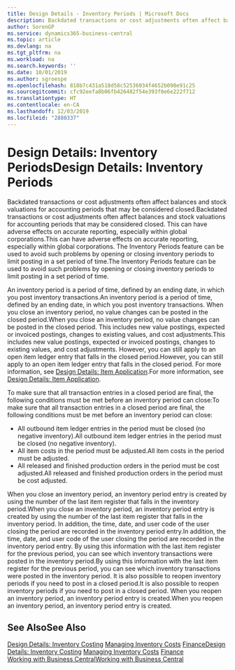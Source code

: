 ```yaml
---
title: Design Details - Inventory Periods | Microsoft Docs
description: Backdated transactions or cost adjustments often affect balances and stock valuations for accounting periods that may be considered closed. This can have adverse effects on accurate reporting, especially within global corporations. The Inventory Periods feature can be used to avoid such problems by opening or closing inventory periods to limit posting in a set period of time.
author: SorenGP
ms.service: dynamics365-business-central
ms.topic: article
ms.devlang: na
ms.tgt_pltfrm: na
ms.workload: na
ms.search.keywords: ''
ms.date: 10/01/2019
ms.author: sgroespe
ms.openlocfilehash: 818b7c431a518d58c52536034f4652b098e91c25
ms.sourcegitcommit: cfc92eefa8b06fb426482f54e393f0e6e222f712
ms.translationtype: HT
ms.contentlocale: en-CA
ms.lasthandoff: 12/03/2019
ms.locfileid: "2880337"
---
```

# <a name="design-details-inventory-periods"></a><span data-ttu-id="b7e53-105">Design Details: Inventory Periods</span><span class="sxs-lookup"><span data-stu-id="b7e53-105">Design Details: Inventory Periods</span></span>
<span data-ttu-id="b7e53-106">Backdated transactions or cost adjustments often affect balances and stock valuations for accounting periods that may be considered closed.</span><span class="sxs-lookup"><span data-stu-id="b7e53-106">Backdated transactions or cost adjustments often affect balances and stock valuations for accounting periods that may be considered closed.</span></span> <span data-ttu-id="b7e53-107">This can have adverse effects on accurate reporting, especially within global corporations.</span><span class="sxs-lookup"><span data-stu-id="b7e53-107">This can have adverse effects on accurate reporting, especially within global corporations.</span></span> <span data-ttu-id="b7e53-108">The Inventory Periods feature can be used to avoid such problems by opening or closing inventory periods to limit posting in a set period of time.</span><span class="sxs-lookup"><span data-stu-id="b7e53-108">The Inventory Periods feature can be used to avoid such problems by opening or closing inventory periods to limit posting in a set period of time.</span></span>  

 <span data-ttu-id="b7e53-109">An inventory period is a period of time, defined by an ending date, in which you post inventory transactions.</span><span class="sxs-lookup"><span data-stu-id="b7e53-109">An inventory period is a period of time, defined by an ending date, in which you post inventory transactions.</span></span> <span data-ttu-id="b7e53-110">When you close an inventory period, no value changes can be posted in the closed period.</span><span class="sxs-lookup"><span data-stu-id="b7e53-110">When you close an inventory period, no value changes can be posted in the closed period.</span></span> <span data-ttu-id="b7e53-111">This includes new value postings, expected or invoiced postings, changes to existing values, and cost adjustments.</span><span class="sxs-lookup"><span data-stu-id="b7e53-111">This includes new value postings, expected or invoiced postings, changes to existing values, and cost adjustments.</span></span> <span data-ttu-id="b7e53-112">However, you can still apply to an open item ledger entry that falls in the closed period.</span><span class="sxs-lookup"><span data-stu-id="b7e53-112">However, you can still apply to an open item ledger entry that falls in the closed period.</span></span> <span data-ttu-id="b7e53-113">For more information, see [Design Details: Item Application](design-details-item-application.md).</span><span class="sxs-lookup"><span data-stu-id="b7e53-113">For more information, see [Design Details: Item Application](design-details-item-application.md).</span></span>  

 <span data-ttu-id="b7e53-114">To make sure that all transaction entries in a closed period are final, the following conditions must be met before an inventory period can close:</span><span class="sxs-lookup"><span data-stu-id="b7e53-114">To make sure that all transaction entries in a closed period are final, the following conditions must be met before an inventory period can close:</span></span>  

-   <span data-ttu-id="b7e53-115">All outbound item ledger entries in the period must be closed (no negative inventory).</span><span class="sxs-lookup"><span data-stu-id="b7e53-115">All outbound item ledger entries in the period must be closed (no negative inventory).</span></span>  
-   <span data-ttu-id="b7e53-116">All item costs in the period must be adjusted.</span><span class="sxs-lookup"><span data-stu-id="b7e53-116">All item costs in the period must be adjusted.</span></span>  
-   <span data-ttu-id="b7e53-117">All released and finished production orders in the period must be cost adjusted.</span><span class="sxs-lookup"><span data-stu-id="b7e53-117">All released and finished production orders in the period must be cost adjusted.</span></span>  

 <span data-ttu-id="b7e53-118">When you close an inventory period, an inventory period entry is created by using the number of the last item register that falls in the inventory period.</span><span class="sxs-lookup"><span data-stu-id="b7e53-118">When you close an inventory period, an inventory period entry is created by using the number of the last item register that falls in the inventory period.</span></span> <span data-ttu-id="b7e53-119">In addition, the time, date, and user code of the user closing the period are recorded in the inventory period entry.</span><span class="sxs-lookup"><span data-stu-id="b7e53-119">In addition, the time, date, and user code of the user closing the period are recorded in the inventory period entry.</span></span> <span data-ttu-id="b7e53-120">By using this information with the last item register for the previous period, you can see which inventory transactions were posted in the inventory period.</span><span class="sxs-lookup"><span data-stu-id="b7e53-120">By using this information with the last item register for the previous period, you can see which inventory transactions were posted in the inventory period.</span></span> <span data-ttu-id="b7e53-121">It is also possible to reopen inventory periods if you need to post in a closed period.</span><span class="sxs-lookup"><span data-stu-id="b7e53-121">It is also possible to reopen inventory periods if you need to post in a closed period.</span></span> <span data-ttu-id="b7e53-122">When you reopen an inventory period, an inventory period entry is created.</span><span class="sxs-lookup"><span data-stu-id="b7e53-122">When you reopen an inventory period, an inventory period entry is created.</span></span>  

## <a name="see-also"></a><span data-ttu-id="b7e53-123">See Also</span><span class="sxs-lookup"><span data-stu-id="b7e53-123">See Also</span></span>  
 <span data-ttu-id="b7e53-124">[Design Details: Inventory Costing](design-details-inventory-costing.md) [Managing Inventory Costs](finance-manage-inventory-costs.md) [Finance](finance.md)</span><span class="sxs-lookup"><span data-stu-id="b7e53-124">[Design Details: Inventory Costing](design-details-inventory-costing.md) [Managing Inventory Costs](finance-manage-inventory-costs.md) [Finance](finance.md)</span></span>  
 [<span data-ttu-id="b7e53-125">Working with Business Central</span><span class="sxs-lookup"><span data-stu-id="b7e53-125">Working with Business Central</span></span>](ui-work-product.md)
